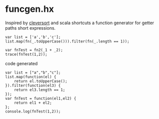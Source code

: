 # funcgen.hx

Inspired by [cleversort](https://github.com/jasononeil/cleversort) and scala shortcuts a function generator for getter paths short expressions.


```
var list = ['a','b','c'];
list.map(fn(_.toUpperCase())).filter(fn(_.length == 1));

var fnTest = fn2(_1 + _2);
trace(fnTest(1,2));
```

code generated

```
var list = ["a","b","c"];
list.map(function(el) {
	return el.toUpperCase();
}).filter(function(el3) {
	return el3.length == 1;
});
var fnTest = function(el1,el2) {
	return el1 + el2;
};
console.log(fnTest(1,2));
```
